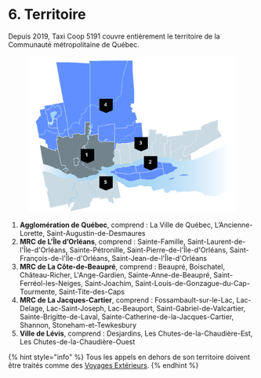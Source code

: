 # 6. Territoire

Depuis 2019, Taxi Coop 5191 couvre entièrement le territoire de la Communauté métropolitaine de Québec.

<div align="center" data-full-width="true"><figure><img src="../../.gitbook/assets/Capture d’écran 2025-07-16 152523.png" alt=""><figcaption></figcaption></figure></div>

1. **Agglomération de Québec**, comprend : La Ville de Québec, L’Ancienne-Lorette, Saint-Augustin-de-Desmaures
2. **MRC de L’Île d’Orléans**, comprend : Sainte-Famille, Saint-Laurent-de-l'Île-d'Orléans, Sainte-Pétronille, Saint-Pierre-de-l'Île-d'Orléans, Saint-François-de-l'Île-d'Orléans, Saint-Jean-de-l'Île-d'Orléans
3. **MRC de La Côte-de-Beaupré**, comprend : Beaupré, Boischatel, Château-Richer, L'Ange-Gardien, Sainte-Anne-de-Beaupré, Saint-Ferréol-les-Neiges, Saint-Joachim, Saint-Louis-de-Gonzague-du-Cap-Tourmente, Saint-Tite-des-Caps
4. **MRC de La Jacques-Cartier**, comprend : Fossambault-sur-le-Lac, Lac-Delage, Lac-Saint-Joseph, Lac-Beauport, Saint-Gabriel-de-Valcartier, Sainte-Brigitte-de-Laval, Sainte-Catherine-de-la-Jacques-Cartier, Shannon, Stoneham-et-Tewkesbury
5. **Ville de Lévis**, comprend : Desjardins, Les Chutes-de-la-Chaudière-Est, Les Chutes-de-la-Chaudière-Ouest

{% hint style="info" %}
Tous les appels en dehors de son territoire doivent être traités comme des [Voyages Extérieurs](../../voyage-exterieur.md).
{% endhint %}
